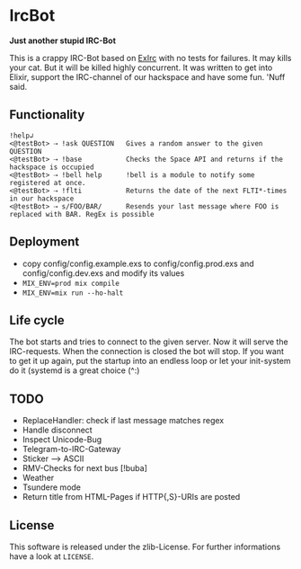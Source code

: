 # IrcBot

**Just another stupid IRC-Bot**

This is a crappy IRC-Bot based on [ExIrc](https://github.com/bitwalker/exirc)
with no tests for failures. It may kills your cat. But it will be killed highly
concurrent. It was written to get into Elixir, support the IRC-channel of our
hackspace and have some fun. 'Nuff said.

## Functionality
```
!help↲
<@testBot> ⇢ !ask QUESTION   Gives a random answer to the given QUESTION
<@testBot> ⇢ !base           Checks the Space API and returns if the hackspace is occupied
<@testBot> ⇢ !bell help      !bell is a module to notify some registered at once.
<@testBot> ⇢ !flti           Returns the date of the next FLTI*-times in our hackspace
<@testBot> ⇢ s/FOO/BAR/      Resends your last message where FOO is replaced with BAR. RegEx is possible
```

## Deployment
* copy config/config.example.exs to config/config.prod.exs and
   config/config.dev.exs and modify its values
* `MIX_ENV=prod mix compile`
* `MIX_ENV=mix run --ho-halt`

## Life cycle
The bot starts and tries to connect to the given server. Now it will serve the
IRC-requests. When the connection is closed the bot will stop. If you want to
get it up again, put the startup into an endless loop or let your init-system
do it (systemd is a great choice (^:)

## TODO
* ReplaceHandler: check if last message matches regex
* Handle disconnect
* Inspect Unicode-Bug
* Telegram-to-IRC-Gateway
 * Sticker --> ASCII
* RMV-Checks for next bus [!buba]
* Weather
* Tsundere mode
* Return title from HTML-Pages if HTTP{,S}-URIs are posted

## License
This software is released under the zlib-License. For further informations have
a look at `LICENSE`.
